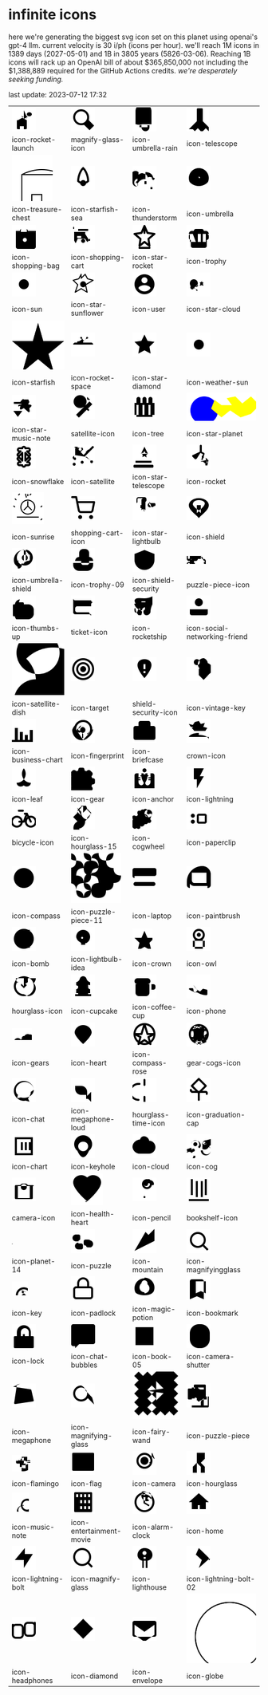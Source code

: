 # infinite icons

here we're generating the biggest svg icon set on this planet using openai's gpt-4 llm. current velocity is 30 i/ph (icons per hour). we'll reach 1M icons in 1389 days (2027-05-01) and 1B in 3805 years (5826-03-06). Reaching 1B icons will rack up an OpenAI bill of about $365,850,000 not including the $1,388,889 required for the GitHub Actions credits. _we're desperately seeking funding._

last update: 2023-07-12 17:32

|  |  |  |  |
| ---- | ---- | ---- | ---- |
| ![icons/icon-rocket-launch](icons/icon-rocket-launch.svg) | ![icons/magnify-glass-icon](icons/magnify-glass-icon.svg) | ![icons/icon-umbrella-rain](icons/icon-umbrella-rain.svg) | ![icons/icon-telescope](icons/icon-telescope.svg) 
| icon-rocket-launch | magnify-glass-icon | icon-umbrella-rain | icon-telescope 
| ![icons/icon-treasure-chest](icons/icon-treasure-chest.svg) | ![icons/icon-starfish-sea](icons/icon-starfish-sea.svg) | ![icons/icon-thunderstorm](icons/icon-thunderstorm.svg) | ![icons/icon-umbrella](icons/icon-umbrella.svg) 
| icon-treasure-chest | icon-starfish-sea | icon-thunderstorm | icon-umbrella 
| ![icons/icon-shopping-bag](icons/icon-shopping-bag.svg) | ![icons/icon-shopping-cart](icons/icon-shopping-cart.svg) | ![icons/icon-star-rocket](icons/icon-star-rocket.svg) | ![icons/icon-trophy](icons/icon-trophy.svg) 
| icon-shopping-bag | icon-shopping-cart | icon-star-rocket | icon-trophy 
| ![icons/icon-sun](icons/icon-sun.svg) | ![icons/icon-star-sunflower](icons/icon-star-sunflower.svg) | ![icons/icon-user](icons/icon-user.svg) | ![icons/icon-star-cloud](icons/icon-star-cloud.svg) 
| icon-sun | icon-star-sunflower | icon-user | icon-star-cloud 
| ![icons/icon-starfish](icons/icon-starfish.svg) | ![icons/icon-rocket-space](icons/icon-rocket-space.svg) | ![icons/icon-star-diamond](icons/icon-star-diamond.svg) | ![icons/icon-weather-sun](icons/icon-weather-sun.svg) 
| icon-starfish | icon-rocket-space | icon-star-diamond | icon-weather-sun 
| ![icons/icon-star-music-note](icons/icon-star-music-note.svg) | ![icons/satellite-icon](icons/satellite-icon.svg) | ![icons/icon-tree](icons/icon-tree.svg) | ![icons/icon-star-planet](icons/icon-star-planet.svg) 
| icon-star-music-note | satellite-icon | icon-tree | icon-star-planet 
| ![icons/icon-snowflake](icons/icon-snowflake.svg) | ![icons/icon-satellite](icons/icon-satellite.svg) | ![icons/icon-star-telescope](icons/icon-star-telescope.svg) | ![icons/icon-rocket](icons/icon-rocket.svg) 
| icon-snowflake | icon-satellite | icon-star-telescope | icon-rocket 
| ![icons/icon-sunrise](icons/icon-sunrise.svg) | ![icons/shopping-cart-icon](icons/shopping-cart-icon.svg) | ![icons/icon-star-lightbulb](icons/icon-star-lightbulb.svg) | ![icons/icon-shield](icons/icon-shield.svg) 
| icon-sunrise | shopping-cart-icon | icon-star-lightbulb | icon-shield 
| ![icons/icon-umbrella-shield](icons/icon-umbrella-shield.svg) | ![icons/icon-trophy-09](icons/icon-trophy-09.svg) | ![icons/icon-shield-security](icons/icon-shield-security.svg) | ![icons/puzzle-piece-icon](icons/puzzle-piece-icon.svg) 
| icon-umbrella-shield | icon-trophy-09 | icon-shield-security | puzzle-piece-icon 
| ![icons/icon-thumbs-up](icons/icon-thumbs-up.svg) | ![icons/ticket-icon](icons/ticket-icon.svg) | ![icons/icon-rocketship](icons/icon-rocketship.svg) | ![icons/icon-social-networking-friend](icons/icon-social-networking-friend.svg) 
| icon-thumbs-up | ticket-icon | icon-rocketship | icon-social-networking-friend 
| ![icons/icon-satellite-dish](icons/icon-satellite-dish.svg) | ![icons/icon-target](icons/icon-target.svg) | ![icons/shield-security-icon](icons/shield-security-icon.svg) | ![icons/icon-vintage-key](icons/icon-vintage-key.svg) 
| icon-satellite-dish | icon-target | shield-security-icon | icon-vintage-key 
| ![icons/icon-business-chart](icons/icon-business-chart.svg) | ![icons/icon-fingerprint](icons/icon-fingerprint.svg) | ![icons/icon-briefcase](icons/icon-briefcase.svg) | ![icons/crown-icon](icons/crown-icon.svg) 
| icon-business-chart | icon-fingerprint | icon-briefcase | crown-icon 
| ![icons/icon-leaf](icons/icon-leaf.svg) | ![icons/icon-gear](icons/icon-gear.svg) | ![icons/icon-anchor](icons/icon-anchor.svg) | ![icons/icon-lightning](icons/icon-lightning.svg) 
| icon-leaf | icon-gear | icon-anchor | icon-lightning 
| ![icons/bicycle-icon](icons/bicycle-icon.svg) | ![icons/icon-hourglass-15](icons/icon-hourglass-15.svg) | ![icons/icon-cogwheel](icons/icon-cogwheel.svg) | ![icons/icon-paperclip](icons/icon-paperclip.svg) 
| bicycle-icon | icon-hourglass-15 | icon-cogwheel | icon-paperclip 
| ![icons/icon-compass](icons/icon-compass.svg) | ![icons/icon-puzzle-piece-11](icons/icon-puzzle-piece-11.svg) | ![icons/icon-laptop](icons/icon-laptop.svg) | ![icons/icon-paintbrush](icons/icon-paintbrush.svg) 
| icon-compass | icon-puzzle-piece-11 | icon-laptop | icon-paintbrush 
| ![icons/icon-bomb](icons/icon-bomb.svg) | ![icons/icon-lightbulb-idea](icons/icon-lightbulb-idea.svg) | ![icons/icon-crown](icons/icon-crown.svg) | ![icons/icon-owl](icons/icon-owl.svg) 
| icon-bomb | icon-lightbulb-idea | icon-crown | icon-owl 
| ![icons/hourglass-icon](icons/hourglass-icon.svg) | ![icons/icon-cupcake](icons/icon-cupcake.svg) | ![icons/icon-coffee-cup](icons/icon-coffee-cup.svg) | ![icons/icon-phone](icons/icon-phone.svg) 
| hourglass-icon | icon-cupcake | icon-coffee-cup | icon-phone 
| ![icons/icon-gears](icons/icon-gears.svg) | ![icons/icon-heart](icons/icon-heart.svg) | ![icons/icon-compass-rose](icons/icon-compass-rose.svg) | ![icons/gear-cogs-icon](icons/gear-cogs-icon.svg) 
| icon-gears | icon-heart | icon-compass-rose | gear-cogs-icon 
| ![icons/icon-chat](icons/icon-chat.svg) | ![icons/icon-megaphone-loud](icons/icon-megaphone-loud.svg) | ![icons/hourglass-time-icon](icons/hourglass-time-icon.svg) | ![icons/icon-graduation-cap](icons/icon-graduation-cap.svg) 
| icon-chat | icon-megaphone-loud | hourglass-time-icon | icon-graduation-cap 
| ![icons/icon-chart](icons/icon-chart.svg) | ![icons/icon-keyhole](icons/icon-keyhole.svg) | ![icons/icon-cloud](icons/icon-cloud.svg) | ![icons/icon-cog](icons/icon-cog.svg) 
| icon-chart | icon-keyhole | icon-cloud | icon-cog 
| ![icons/camera-icon](icons/camera-icon.svg) | ![icons/icon-health-heart](icons/icon-health-heart.svg) | ![icons/icon-pencil](icons/icon-pencil.svg) | ![icons/bookshelf-icon](icons/bookshelf-icon.svg) 
| camera-icon | icon-health-heart | icon-pencil | bookshelf-icon 
| ![icons/icon-planet-14](icons/icon-planet-14.svg) | ![icons/icon-puzzle](icons/icon-puzzle.svg) | ![icons/icon-mountain](icons/icon-mountain.svg) | ![icons/icon-magnifyingglass](icons/icon-magnifyingglass.svg) 
| icon-planet-14 | icon-puzzle | icon-mountain | icon-magnifyingglass 
| ![icons/icon-key](icons/icon-key.svg) | ![icons/icon-padlock](icons/icon-padlock.svg) | ![icons/icon-magic-potion](icons/icon-magic-potion.svg) | ![icons/icon-bookmark](icons/icon-bookmark.svg) 
| icon-key | icon-padlock | icon-magic-potion | icon-bookmark 
| ![icons/icon-lock](icons/icon-lock.svg) | ![icons/icon-chat-bubbles](icons/icon-chat-bubbles.svg) | ![icons/icon-book-05](icons/icon-book-05.svg) | ![icons/icon-camera-shutter](icons/icon-camera-shutter.svg) 
| icon-lock | icon-chat-bubbles | icon-book-05 | icon-camera-shutter 
| ![icons/icon-megaphone](icons/icon-megaphone.svg) | ![icons/icon-magnifying-glass](icons/icon-magnifying-glass.svg) | ![icons/icon-fairy-wand](icons/icon-fairy-wand.svg) | ![icons/icon-puzzle-piece](icons/icon-puzzle-piece.svg) 
| icon-megaphone | icon-magnifying-glass | icon-fairy-wand | icon-puzzle-piece 
| ![icons/icon-flamingo](icons/icon-flamingo.svg) | ![icons/icon-flag](icons/icon-flag.svg) | ![icons/icon-camera](icons/icon-camera.svg) | ![icons/icon-hourglass](icons/icon-hourglass.svg) 
| icon-flamingo | icon-flag | icon-camera | icon-hourglass 
| ![icons/icon-music-note](icons/icon-music-note.svg) | ![icons/icon-entertainment-movie](icons/icon-entertainment-movie.svg) | ![icons/icon-alarm-clock](icons/icon-alarm-clock.svg) | ![icons/icon-home](icons/icon-home.svg) 
| icon-music-note | icon-entertainment-movie | icon-alarm-clock | icon-home 
| ![icons/icon-lightning-bolt](icons/icon-lightning-bolt.svg) | ![icons/icon-magnify-glass](icons/icon-magnify-glass.svg) | ![icons/icon-lighthouse](icons/icon-lighthouse.svg) | ![icons/icon-lightning-bolt-02](icons/icon-lightning-bolt-02.svg) 
| icon-lightning-bolt | icon-magnify-glass | icon-lighthouse | icon-lightning-bolt-02 
| ![icons/icon-headphones](icons/icon-headphones.svg) | ![icons/icon-diamond](icons/icon-diamond.svg) | ![icons/icon-envelope](icons/icon-envelope.svg) | ![icons/icon-globe](icons/icon-globe.svg) 
| icon-headphones | icon-diamond | icon-envelope | icon-globe 

